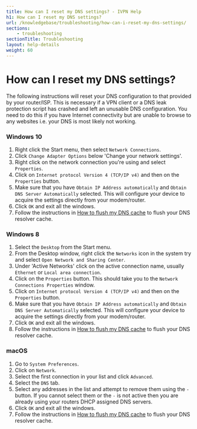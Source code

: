 ```yaml
---
title: How can I reset my DNS settings? - IVPN Help
h1: How can I reset my DNS settings?
url: /knowledgebase/troubleshooting/how-can-i-reset-my-dns-settings/
sections:
    - troubleshooting
sectionTitle: Troubleshooting
layout: help-details
weight: 60
---
```

# How can I reset my DNS settings?

The following instructions will reset your DNS configuration to that provided by your router/ISP. This is necessary if a VPN client or a DNS leak protection script has crashed and left an unusable DNS configuration. You need to do this if you have Internet connectivity but are unable to browse to any websites i.e. your DNS is most likely not working.

### Windows 10

1. Right click the Start menu, then select `Network Connections`.
2. Click `Change Adapter Options` below 'Change your network settings'.
3. Right click on the network connection you're using and select `Properties`.
4. Click on `Internet protocol Version 4 (TCP/IP v4)` and then on the `Properties` button.
5. Make sure that you have `Obtain IP Address automatically` and `Obtain DNS Server Automatically` selected. This will configure your device to acquire the settings directly from your modem/router.
6. Click `OK` and exit all the windows.
7. Follow the instructions in [How to flush my DNS cache](/knowledgebase/troubleshooting/how-do-i-clear-my-dns-cache/) to flush your DNS resolver cache.

### Windows 8

1. Select the `Desktop` from the Start menu.
2. From the Desktop window, right click the `Networks` icon in the system try and select `Open Network and Sharing Center`.
3. Under 'Active Networks' click on the active connection name, usually `Ethernet` or `Local area connection`.
4. Click on the `Properties` button. This should take you to the `Network Connections Properties` window.
5. Click on `Internet protocol Version 4 (TCP/IP v4)` and then on the `Properties` button.
6. Make sure that you have `Obtain IP Address automatically` and `Obtain DNS Server Automatically` selected. This will configure your device to acquire the settings directly from your modem/router.
7. Click `OK` and exit all the windows.
8. Follow the instructions in [How to flush my DNS cache](/knowledgebase/troubleshooting/how-do-i-clear-my-dns-cache/) to flush your DNS resolver cache.

### macOS

1. Go to `System Preferences`.
2. Click on `Network`.
3. Select the first connection in your list and click `Advanced`.
4. Select the `DNS` tab.
5. Select any addresses in the list and attempt to remove them using the `-` button. If you cannot select them or the `-` is not active then you are already using your routers DHCP assigned DNS servers.
6. Click `OK` and exit all the windows.
7. Follow the instructions in [How to flush my DNS cache](/knowledgebase/troubleshooting/how-do-i-clear-my-dns-cache/) to flush your DNS resolver cache.
